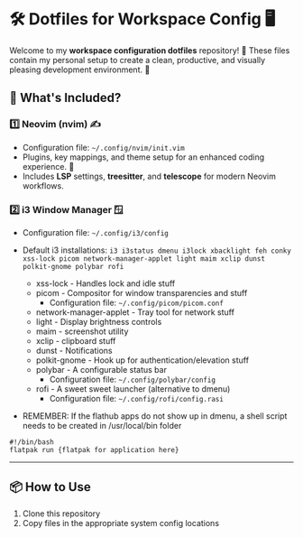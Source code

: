 # 🛠️ Dotfiles for Workspace Config 🖥️

Welcome to my **workspace configuration dotfiles** repository! 🎉 These files contain my personal setup to create a clean, productive, and visually pleasing development environment. 🚀

## 📁 What's Included?

### 1️⃣ **Neovim (nvim)** ✍️
- Configuration file: `~/.config/nvim/init.vim`
- Plugins, key mappings, and theme setup for an enhanced coding experience. 🎨
- Includes **LSP** settings, **treesitter**, and **telescope** for modern Neovim workflows.

### 2️⃣ **i3 Window Manager** 🪟
- Configuration file: `~/.config/i3/config`
- Default i3 installations: ```i3 i3status dmenu i3lock xbacklight feh conky xss-lock picom network-manager-applet light maim xclip dunst polkit-gnome polybar rofi```
    - xss-lock - Handles lock and idle stuff
    - picom - Compositor for window transparencies and stuff
        - Configuration file: `~/.config/picom/picom.conf`
    - network-manager-applet - Tray tool for network stuff
    - light - Display brightness controls
    - maim - screenshot utility
    - xclip - clipboard stuff
    - dunst - Notifications
    - polkit-gnome - Hook up for authentication/elevation stuff
    - polybar - A configurable status bar
        - Configuration file: `~/.config/polybar/config`
    - rofi - A sweet sweet launcher (alternative to dmenu)
        - Configuration file: `~/.config/rofi/config.rasi`

- REMEMBER: If the flathub apps do not show up in dmenu, a shell script needs to be created in /usr/local/bin folder
```
#!/bin/bash
flatpak run {flatpak for application here}
```

---

## 📦 How to Use
1. Clone this repository
2. Copy files in the appropriate system config locations
